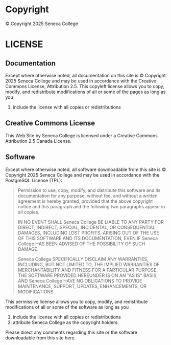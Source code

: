 # Copyright

&copy; Copyright 2025 Seneca College

# LICENSE

## Documentation

Except where otherwise noted, all documentation on this site is &copy; Copyright 2025 Seneca College and may be used in accordance with the Creative Commons License, Attribution 2.5. This copyleft license allows you to copy, modify, and redistribute modifications of all or some of the pages as long as you

1. include the license with all copies or redistributions

## Creative Commons License

This Web Site by Seneca College is licensed under a Creative Commons Attribution 2.5 Canada License.

## Software

Except where otherwise noted, all software downloadable from this site is &copy; Copyright 2025 Seneca College and may be used in accordance with the PostgreSQL License (TPL):

> Permission to use, copy, modify, and distribute this software and its documentation for any purpose, without fee, and without a written agreement is hereby granted, provided that the above copyright notice and this paragraph and the following two paragraphs appear in all copies.
>
> IN NO EVENT SHALL Seneca College BE LIABLE TO ANY PARTY FOR DIRECT, INDIRECT, SPECIAL, INCIDENTAL, OR CONSEQUENTIAL DAMAGES, INCLUDING LOST PROFITS, ARISING OUT OF THE USE OF THIS SOFTWARE AND ITS DOCUMENTATION, EVEN IF Seneca College HAS BEEN ADVISED OF THE POSSIBILITY OF SUCH DAMAGE.
>
> Seneca College SPECIFICALLY DISCLAIM ANY WARRANTIES, INCLUDING, BUT NOT LIMITED TO, THE IMPLIED WARRANTIES OF MERCHANTABILITY AND FITNESS FOR A PARTICULAR PURPOSE. THE SOFTWARE PROVIDED HEREUNDER IS ON AN "AS IS" BASIS, AND Seneca College HAVE NO OBLIGATIONS TO PROVIDE MAINTENANCE, SUPPORT, UPDATES, ENHANCEMENTS, OR MODIFICATIONS.

This permissive license allows you to copy, modify, and redistribute modifications of all or some of the software as long as you

1. include the license with all copies or redistributions
1. attribute Seneca College as the copyright holders

Please direct any comments regarding this site or the software downloadable from this site here.
